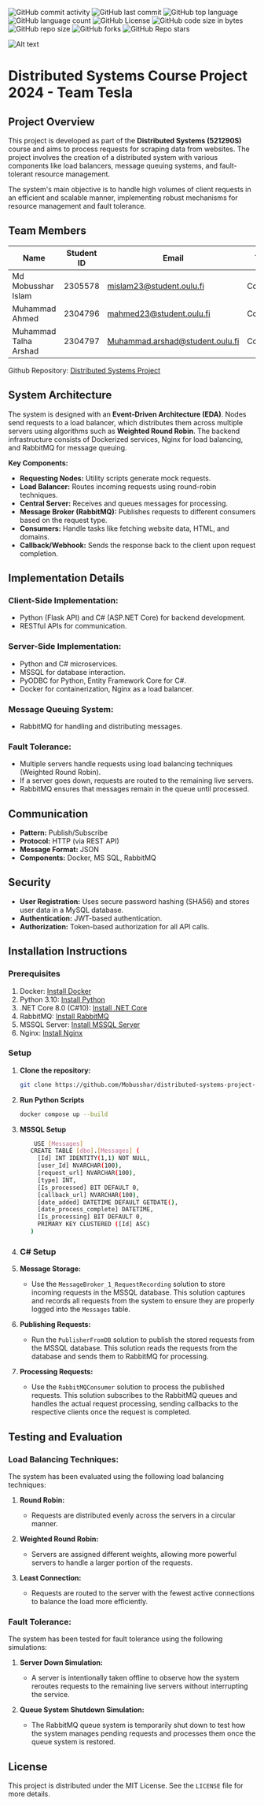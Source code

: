 ![GitHub commit activity](https://img.shields.io/github/commit-activity/t/mobusshar/distributed-systems-project-msc-oulu-2024)
![GitHub last commit](https://img.shields.io/github/last-commit/mobusshar/distributed-systems-project-msc-oulu-2024)
![GitHub top language](https://img.shields.io/github/languages/top/mobusshar/distributed-systems-project-msc-oulu-2024)
![GitHub language count](https://img.shields.io/github/languages/count/mobusshar/distributed-systems-project-msc-oulu-2024)
![GitHub License](https://img.shields.io/github/license/mobusshar/distributed-systems-project-msc-oulu-2024)
![GitHub code size in bytes](https://img.shields.io/github/languages/code-size/mobusshar/distributed-systems-project-msc-oulu-2024)
![GitHub repo size](https://img.shields.io/github/repo-size/mobusshar/distributed-systems-project-msc-oulu-2024)
![GitHub forks](https://img.shields.io/github/forks/mobusshar/distributed-systems-project-msc-oulu-2024)
![GitHub Repo stars](https://img.shields.io/github/stars/mobusshar/distributed-systems-project-msc-oulu-2024)


![Alt text](https://github.com/Mobusshar/distributed-systems-project-msc-oulu-2024/blob/main/Images/systemDesign.jpg)




# Distributed Systems Course Project 2024 - Team Tesla

## Project Overview

This project is developed as part of the **Distributed Systems (521290S)** course and aims to process requests for scraping data from websites. The project involves the creation of a distributed system with various components like load balancers, message queuing systems, and fault-tolerant resource management.

The system's main objective is to handle high volumes of client requests in an efficient and scalable manner, implementing robust mechanisms for resource management and fault tolerance.

## Team Members

| Name                 | Student ID | Email                                  | Track     |
|----------------------|------------|----------------------------------------|-----------|
| Md Mobusshar Islam    | 2305578    | mislam23@student.oulu.fi               | Corporate |
| Muhammad Ahmed        | 2304796    | mahmed23@student.oulu.fi               | Corporate |
| Muhammad Talha Arshad | 2304797    | Muhammad.arshad@student.oulu.fi        | Corporate |

Github Repository: [Distributed Systems Project](https://github.com/Mobusshar/distributed-systems-project-msc-oulu-2024.git)

## System Architecture

The system is designed with an **Event-Driven Architecture (EDA)**. Nodes send requests to a load balancer, which distributes them across multiple servers using algorithms such as **Weighted Round Robin**. The backend infrastructure consists of Dockerized services, Nginx for load balancing, and RabbitMQ for message queuing.

**Key Components:**

- **Requesting Nodes:** Utility scripts generate mock requests.
- **Load Balancer:** Routes incoming requests using round-robin techniques.
- **Central Server:** Receives and queues messages for processing.
- **Message Broker (RabbitMQ):** Publishes requests to different consumers based on the request type.
- **Consumers:** Handle tasks like fetching website data, HTML, and domains.
- **Callback/Webhook:** Sends the response back to the client upon request completion.

## Implementation Details

### Client-Side Implementation:
- Python (Flask API) and C# (ASP.NET Core) for backend development.
- RESTful APIs for communication.

### Server-Side Implementation:
- Python and C# microservices.
- MSSQL for database interaction.
- PyODBC for Python, Entity Framework Core for C#.
- Docker for containerization, Nginx as a load balancer.

### Message Queuing System:
- RabbitMQ for handling and distributing messages.

### Fault Tolerance:
- Multiple servers handle requests using load balancing techniques (Weighted Round Robin).
- If a server goes down, requests are routed to the remaining live servers.
- RabbitMQ ensures that messages remain in the queue until processed.

## Communication

- **Pattern:** Publish/Subscribe
- **Protocol:** HTTP (via REST API)
- **Message Format:** JSON
- **Components:** Docker, MS SQL, RabbitMQ

## Security

- **User Registration:** Uses secure password hashing (SHA56) and stores user data in a MySQL database.
- **Authentication:** JWT-based authentication.
- **Authorization:** Token-based authorization for all API calls.

## Installation Instructions

### Prerequisites
1. Docker: [Install Docker](https://www.docker.com/)
2. Python 3.10: [Install Python](https://www.python.org/)
3. .NET Core 8.0 (C#10): [Install .NET Core](https://dotnet.microsoft.com/en-us/download)
4. RabbitMQ: [Install RabbitMQ](https://www.rabbitmq.com/)
5. MSSQL Server: [Install MSSQL Server](https://www.microsoft.com/en-us/sql-server/sql-server-downloads)
6. Nginx: [Install Nginx](https://www.nginx.com/)

### Setup

1. **Clone the repository:**
   ```bash
   git clone https://github.com/Mobusshar/distributed-systems-project-msc-oulu-2024.git
   ```
2. **Run Python Scripts**
   ```bash
   docker compose up --build
   ```
3. **MSSQL Setup**
   ```bash
       USE [Messages]
      CREATE TABLE [dbo].[Messages] (
        [Id] INT IDENTITY(1,1) NOT NULL,
        [user_Id] NVARCHAR(100),
        [request_url] NVARCHAR(100),
        [type] INT,
        [Is_processed] BIT DEFAULT 0,
        [callback_url] NVARCHAR(100),
        [date_added] DATETIME DEFAULT GETDATE(),
        [date_process_complete] DATETIME,
        [Is_processing] BIT DEFAULT 0,
        PRIMARY KEY CLUSTERED ([Id] ASC)
      )
   ```
4. ### C# Setup

1. **Message Storage:**
   - Use the `MessageBroker_1_RequestRecording` solution to store incoming requests in the MSSQL database. This solution captures and records all requests from the system to ensure they are properly logged into the `Messages` table.

2. **Publishing Requests:**
   - Run the `PublisherFromDB` solution to publish the stored requests from the MSSQL database. This solution reads the requests from the database and sends them to RabbitMQ for processing.

3. **Processing Requests:**
   - Use the `RabbitMQConsumer` solution to process the published requests. This solution subscribes to the RabbitMQ queues and handles the actual request processing, sending callbacks to the respective clients once the request is completed.

## Testing and Evaluation

### Load Balancing Techniques:
The system has been evaluated using the following load balancing techniques:

1. **Round Robin:** 
   - Requests are distributed evenly across the servers in a circular manner.

2. **Weighted Round Robin:** 
   - Servers are assigned different weights, allowing more powerful servers to handle a larger portion of the requests.

3. **Least Connection:** 
   - Requests are routed to the server with the fewest active connections to balance the load more efficiently.

### Fault Tolerance:
The system has been tested for fault tolerance using the following simulations:

1. **Server Down Simulation:**
   - A server is intentionally taken offline to observe how the system reroutes requests to the remaining live servers without interrupting the service.

2. **Queue System Shutdown Simulation:**
   - The RabbitMQ queue system is temporarily shut down to test how the system manages pending requests and processes them once the queue system is restored.

## License

This project is distributed under the MIT License. See the `LICENSE` file for more details.


